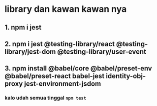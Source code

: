 # library dan kawan kawan nya
## 1. npm i jest
## 2. npm i jest @testing-library/react @testing-library/jest-dom @testing-library/user-event
## 3. npm install @babel/core @babel/preset-env @babel/preset-react babel-jest identity-obj-proxy jest-environment-jsdom

### kalo udah semua tinggal `npm test `
